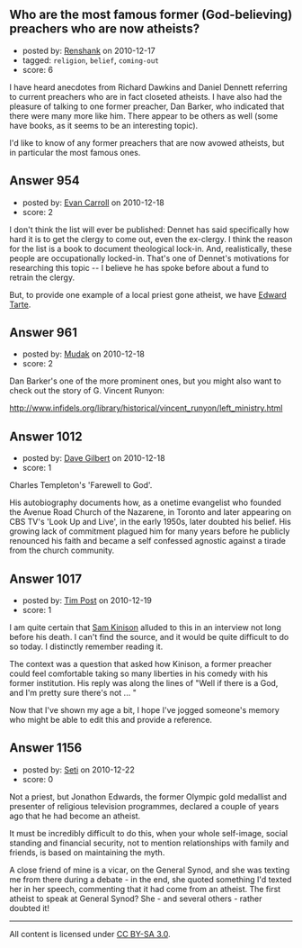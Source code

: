## Who are the most famous former (God-believing) preachers who are now atheists?

- posted by: [Renshank](https://stackexchange.com/users/-1/162-renshank) on 2010-12-17
- tagged: `religion`, `belief`, `coming-out`
- score: 6

I have heard anecdotes from Richard Dawkins and Daniel Dennett referring to current preachers who are in fact closeted atheists. I have also had the pleasure of talking to one former preacher, Dan Barker, who indicated that there were many more like him. There appear to be others as well (some have books, as it seems to be an interesting topic).

I'd like to know of any former preachers that are now avowed atheists, but in particular the most famous ones.


## Answer 954

- posted by: [Evan Carroll](https://stackexchange.com/users/-1/5-evan-carroll) on 2010-12-18
- score: 2

I don't think the list will ever be published: Dennet has said specifically how hard it is to get the clergy to come out, even the ex-clergy. I think the reason for the list is a book to document theological lock-in. And, realistically, these people are occupationally locked-in. That's one of Dennet's motivations for researching this topic -- I believe he has spoke before about a fund to retrain the clergy.

But, to provide one example of a local priest gone atheist, we have [Edward Tarte](http://edwardtarte.blogspot.com/).


## Answer 961

- posted by: [Mudak](https://stackexchange.com/users/-1/205-mudak) on 2010-12-18
- score: 2

Dan Barker's one of the more prominent ones, but you might also want to check out the story of G. Vincent Runyon:

http://www.infidels.org/library/historical/vincent_runyon/left_ministry.html


## Answer 1012

- posted by: [Dave Gilbert](https://stackexchange.com/users/-1/238-dave-gilbert) on 2010-12-18
- score: 1

Charles Templeton's 'Farewell to God'.  

His autobiography documents how, as a onetime evangelist who founded the Avenue Road Church of the Nazarene, in Toronto and later appearing on CBS TV's 'Look Up and Live', in the early 1950s, later doubted his belief.  His growing lack of commitment plagued him for many years before he publicly renounced his faith and became a self confessed agnostic against a tirade from the church community.


## Answer 1017

- posted by: [Tim Post](https://stackexchange.com/users/-1/208-tim-post) on 2010-12-19
- score: 1

<p>I am quite certain that <a href="http://en.wikipedia.org/wiki/Sam_Kinison" rel="nofollow">Sam Kinison</a> alluded to this in an interview not long before his death. I can't find the source, and it would be quite difficult to do so today. I distinctly remember reading it.</p>

<p>The context was a question that asked how Kinison, a former preacher could feel comfortable taking so many liberties in his comedy with his former institution. His reply was along the lines of "Well if there is a God, and I'm pretty sure there's not ... "</p>

<p>Now that I've shown my age a bit, I hope I've jogged someone's memory who might be able to edit this and provide a reference.</p>



## Answer 1156

- posted by: [Seti](https://stackexchange.com/users/-1/247-seti) on 2010-12-22
- score: 0

Not a priest, but Jonathon Edwards, the former Olympic gold medallist and presenter of religious television programmes, declared a couple of years ago that he had become an atheist. 

It must be incredibly difficult to do this, when your whole self-image, social standing and financial security, not to mention relationships with family and friends, is based on maintaining the myth. 

A close friend of mine is a vicar, on the General Synod, and she was texting me from there during a debate - in the end, she quoted something I'd texted her in her speech, commenting that it had come from an atheist. The first atheist to speak at General Synod? She - and several others - rather doubted it!



---

All content is licensed under [CC BY-SA 3.0](https://creativecommons.org/licenses/by-sa/3.0/).
